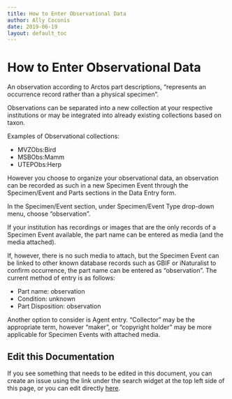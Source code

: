 ```yaml
---
title: How to Enter Observational Data 
author: Ally Coconis
date: 2019-06-19
layout: default_toc
---
```

# **How to Enter Observational Data**

An observation according to Arctos part descriptions, “represents an occurrence record rather than a physical specimen”.

Observations can be separated into a new collection at your respective institutions or may be integrated into already existing collections based on taxon.

Examples of Observational collections:
* MVZObs:Bird
* MSBObs:Mamm
* UTEPObs:Herp

However you choose to organize your observational data, an observation can be recorded as such in a new Specimen Event through the Specimen/Event and Parts sections in the Data Entry form. 

In the Specimen/Event section, under Specimen/Event Type drop-down menu, choose “observation”.

If your institution has recordings or images that are the only records of a Specimen Event available, the part name can be entered as media (and the media attached).

If, however, there is no such media to attach, but the Specimen Event can be linked to other known database records such as GBIF or iNaturalist to confirm occurrence, the part name can be entered as “observation”. The current method of entry is as follows:

* Part name: observation
* Condition: unknown
* Part Disposition: observation

Another option to consider is Agent entry. “Collector” may be the appropriate term, however “maker”, or “copyright holder” may be more applicable for Specimen Events with attached media.

## Edit this Documentation

If you see something that needs to be edited in this document, you can create an issue using the link under the search widget at the top left side of this page, or you can edit directly <a href="https://github.com/ArctosDB/documentation-wiki/edit/gh-pages/_how_to/How to Enter Observational Data.markdown" target="_blank">here</a>.
